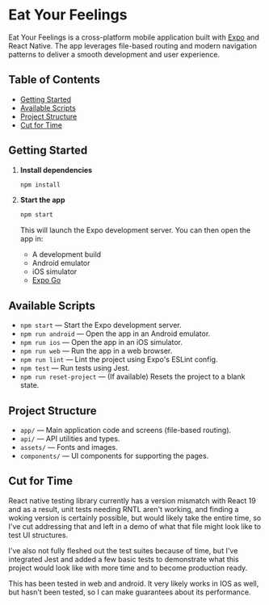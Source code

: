 # Eat Your Feelings

Eat Your Feelings is a cross-platform mobile application built with [Expo](https://expo.dev) and React Native. The app leverages file-based routing and modern navigation patterns to deliver a smooth development and user experience.

## Table of Contents

- [Getting Started](#getting-started)
- [Available Scripts](#available-scripts)
- [Project Structure](#project-structure)
- [Cut for Time](#cut-for-time)

## Getting Started

1. **Install dependencies**

   ```bash
   npm install
   ```

2. **Start the app**

   ```bash
   npm start
   ```

   This will launch the Expo development server. You can then open the app in:

   - A development build
   - Android emulator
   - iOS simulator
   - [Expo Go](https://expo.dev/go)

## Available Scripts

- `npm start` — Start the Expo development server.
- `npm run android` — Open the app in an Android emulator.
- `npm run ios` — Open the app in an iOS simulator.
- `npm run web` — Run the app in a web browser.
- `npm run lint` — Lint the project using Expo's ESLint config.
- `npm test` — Run tests using Jest.
- `npm run reset-project` — (If available) Resets the project to a blank state.

## Project Structure

- `app/` — Main application code and screens (file-based routing).
- `api/` — API utilities and types.
- `assets/` — Fonts and images.
- `components/` — UI components for supporting the pages.

## Cut for Time

React native testing library currently has a version mismatch with React 19 and as a result,
unit tests needing RNTL aren't working, and finding a woking version is certainly possible, but would
likely take the entire time, so I've cut addressing that and left in a demo of what that file might look
like to test UI structures.

I've also not fully fleshed out the test suites because of time, but I've integrated Jest and
added a few basic tests to demonstrate what this project would look like with more time and to become production ready.

This has been tested in web and android. It very likely works in IOS as well, but hasn't been tested, so I can make guarantees about its performance.
